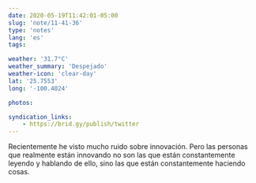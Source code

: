 ```yaml
---
date: 2020-05-19T11:42:01-05:00
slug: 'note/11-41-36'
type: 'notes'
lang: 'es'
tags:

weather: '31.7°C'
weather_summary: 'Despejado'
weather-icon: 'clear-day'
lat: '25.7553'
long: '-100.4024'

photos:

syndication_links:
    - https://brid.gy/publish/twitter
---
```

Recientemente he visto mucho ruido sobre innovación. Pero las personas que realmente están innovando no son las que están constantemente leyendo y hablando de ello, sino las que están constantemente haciendo cosas.